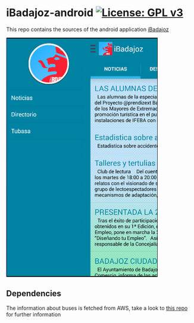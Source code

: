 # iBadajoz-android [![License: GPL v3](https://img.shields.io/badge/License-GPL%20v3-blue.svg)](http://www.gnu.org/licenses/gpl-3.0)

This repo contains the sources of the android application [iBadajoz](https://play.google.com/store/apps/details?id=com.dcordero.ibadajoz&hl=es)

![](preview.png)

## Dependencies

The information about buses is fetched from AWS, take a look to [this repo](https://github.com/dcordero/Tubasa) for further information
